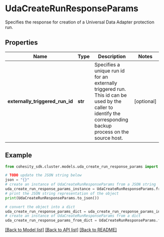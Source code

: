 # UdaCreateRunResponseParams

Specifies the response for creation of a Universal Data Adapter protection run.

## Properties

Name | Type | Description | Notes
------------ | ------------- | ------------- | -------------
**externally_triggered_run_id** | **str** | Specifies a unique run id for an externally triggered run. This id can be used by the caller to identify the corresponding backup process on the source host. | [optional] 

## Example

```python
from cohesity_sdk.cluster.models.uda_create_run_response_params import UdaCreateRunResponseParams

# TODO update the JSON string below
json = "{}"
# create an instance of UdaCreateRunResponseParams from a JSON string
uda_create_run_response_params_instance = UdaCreateRunResponseParams.from_json(json)
# print the JSON string representation of the object
print(UdaCreateRunResponseParams.to_json())

# convert the object into a dict
uda_create_run_response_params_dict = uda_create_run_response_params_instance.to_dict()
# create an instance of UdaCreateRunResponseParams from a dict
uda_create_run_response_params_from_dict = UdaCreateRunResponseParams.from_dict(uda_create_run_response_params_dict)
```
[[Back to Model list]](../README.md#documentation-for-models) [[Back to API list]](../README.md#documentation-for-api-endpoints) [[Back to README]](../README.md)


